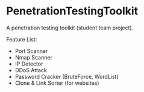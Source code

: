 # PenetrationTestingToolkit
A penetration testing toolkit (student team project).

Feature List:
- Port Scanner
- Nmap Scanner
- IP Detector
- DDoS Attack
- Password Cracker (BruteForce, WordList)
- Clone & Link Sorter (for websites)
